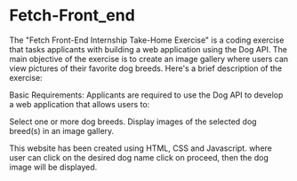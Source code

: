 # Fetch-Front_end
The "Fetch Front-End Internship Take-Home Exercise" is a coding exercise that tasks applicants with building a web application using the Dog API. The main objective of the exercise is to create an image gallery where users can view pictures of their favorite dog breeds. Here's a brief description of the exercise:

Basic Requirements: Applicants are required to use the Dog API to develop a web application that allows users to:

Select one or more dog breeds.
Display images of the selected dog breed(s) in an image gallery.

This website has been created using HTML, CSS and Javascript.
where user can click on the desired dog name click on proceed, then the dog image will be displayed.
